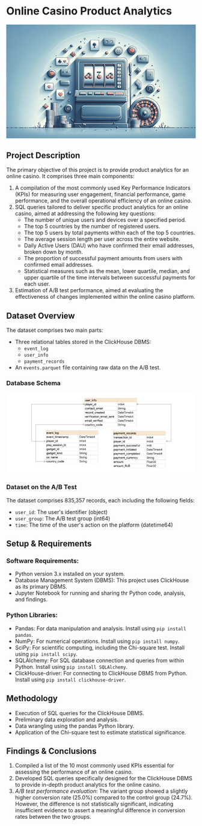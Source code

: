 # Online Casino Product Analytics
![Online Casino](/images/online-casino.png)
## Project Description
The primary objective of this project is to provide product analytics for an online casino. 
It comprises three main components:
1. A compilation of the most commonly used Key Performance Indicators (KPIs) for measuring user engagement, 
financial performance, game performance, and the overall operational efficiency of an online casino.
2. SQL queries tailored to deliver specific product analytics for an online casino, aimed at addressing 
the following key questions:
   * The number of unique users and devices over a specified period.
   * The top 5 countries by the number of registered users.
   * The top 5 users by total payments within each of the top 5 countries.
   * The average session length per user across the entire website.
   * Daily Active Users (DAU) who have confirmed their email addresses, broken down by month.
   * The proportion of successful payment amounts from users with confirmed email addresses.
   * Statistical measures such as the mean, lower quartile, median, and upper quartile of the time intervals between successful payments for each user.
3. Estimation of A/B test performance, aimed at evaluating the effectiveness of changes implemented within the online casino platform.

## Dataset Overview

The dataset comprises two main parts:
* Three relational tables stored in the ClickHouse DBMS:
  * `event_log`
  * `user_info`
  * `payment_records`
* An `events.parquet` file containing raw data on the A/B test.

### Database Schema
![Database Schema](/images/database-schema.png)

### Dataset on the A/B Test
The dataset comprises 835,357 records, each including the following fields:
* `user_id`: The user's identifier (object)
* `user_group`: The A/B test group (int64)
* `time`: The time of the user's action on the platform (datetime64)

## Setup & Requirements
### Software Requirements:
* Python version 3.x installed on your system.
* Database Management System (DBMS): This project uses ClickHouse as its primary DBMS.
* Jupyter Notebook for running and sharing thr Python code, analysis, and findings.

### Python Libraries:
* Pandas: For data manipulation and analysis. Install using `pip install pandas`.
* NumPy: For numerical operations. Install using `pip install numpy`.
* SciPy: For scientific computing, including the Chi-square test. Install using `pip install scipy`.
* SQLAlchemy: For SQL database connection and queries from within Python. Install using `pip install SQLAlchemy`.
* ClickHouse-driver: For connecting to ClickHouse DBMS from Python. Install using `pip install clickhouse-driver`.

## Methodology
* Execution of SQL queries for the ClickHouse DBMS.
* Preliminary data exploration and analysis.
* Data wrangling using the pandas Python library.
* Application of the Chi-square test to estimate statistical significance.

## Findings & Conclusions
1. Compiled a list of the 10 most commonly used KPIs essential for assessing the performance of an online casino.
2. Developed SQL queries specifically designed for the ClickHouse DBMS to provide in-depth product analytics for the online casino.
3. *A/B test performance evaluation*: The variant group showed a slightly higher conversion rate (25.0%) compared to the control group (24.7%).
However, the difference is not statistically significant, indicating insufficient evidence to assert a meaningful difference in conversion rates between the two groups.
